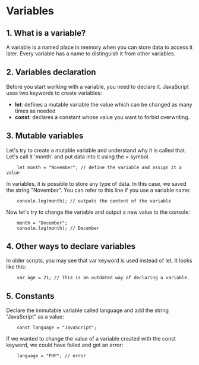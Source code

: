 # Variables

## 1. What is a variable?
A variable is a named place in memory when you can store data to access it later.
Every variable has a name to distinguish it from other variables.

## 2. Variables declaration
Before you start working with a variable, you need to declare it. JavaScript uses
two keywords to create variables:
- **let**: defines a mutable variable the value which can be changed as many times as needed 
- **const**: declares a constant whose value you want to forbid overwriting.

## 3. Mutable variables
Let's try to create a mutable variable and understand why it is called that. Let's
call it 'month' and put data into it using the = symbol.
```
    let month = "November"; // define the variable and assign it a value
```
In variables, it is possible to store any type of data. In this case, we saved the
string "November". You can refer to this line if you use a variable name:
```
    console.log(month); // outputs the content of the variable
```
Now let's try to change the variable and output a new value to the console:
```
    month = "December";
    console.log(month); // December
```

## 4. Other ways to declare variables
In older scripts, you may see that var keyword is used instead of let. It looks
like this:
```
    var age = 21; // This is an outdated way of declaring a variable.
```

## 5. Constants
Declare the immutable variable called language and add the string "JavaScript" as
a value:
```
    const language = "JavaScript";
```
If we wanted to change the value of a variable created with the const keyword, we
could have failed and got an error:
```
    language = "PHP"; // error
```
